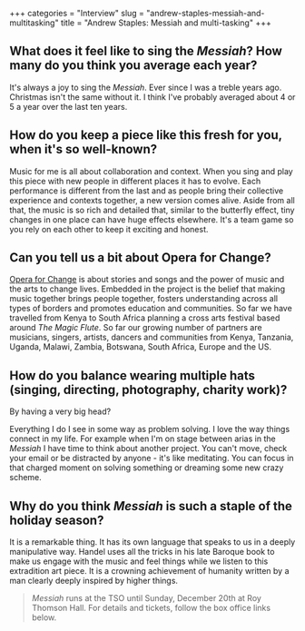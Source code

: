 +++
categories = "Interview"
slug = "andrew-staples-messiah-and-multitasking"
title = "Andrew Staples: Messiah and multi-tasking"
+++

## What does it feel like to sing the *Messiah*? How many do you think you average each year?

It's always a joy to sing the *Messiah*. Ever since I was a treble years ago. Christmas isn't the same without it. I think I've probably averaged about 4 or 5 a year over the last ten years. 

## How do you keep a piece like this fresh for you, when it's so well-known?

Music for me is all about collaboration and context. When you sing and play this piece with new people in different places it has to evolve. Each performance is different from the last and as people bring their collective experience and contexts together, a new version comes alive. Aside from all that, the music is so rich and detailed that, similar to the butterfly effect, tiny changes in one place can have huge effects elsewhere. It's a team game so you rely on each other to keep it exciting and honest. 

## Can you tell us a bit about Opera for Change?

[Opera for Change](http://www.operaforchange.com/#!about/c10fk) is about stories and songs and the power of music and the arts to change lives. Embedded in the project is the belief that making music together brings people together, fosters understanding across all types of borders and promotes education and communities. So far we have travelled from Kenya to South Africa planning a cross arts festival based around *The Magic Flute*. So far our growing number of partners are musicians, singers, artists, dancers and communities from Kenya, Tanzania, Uganda, Malawi, Zambia, Botswana, South Africa, Europe and the US. 

## How do you balance wearing multiple hats (singing, directing, photography, charity work)?

By having a very big head? 

Everything I do I see in some way as problem solving. I love the way things connect in my life. For example when I'm on stage between arias in the *Messiah* I have time to think about another project. You can't move, check your email or be distracted by anyone - it's like meditating. You can focus in that charged moment on solving something or dreaming some new crazy scheme. 

## Why do you think *Messiah* is such a staple of the holiday season?

It is a remarkable thing. It has its own language that speaks to us in a deeply manipulative way. Handel uses all the tricks in his late Baroque book to make us engage with the music and feel things while we listen to this extradition art piece. It is a crowning achievement of humanity written by a man clearly deeply inspired by higher things.

>*Messiah* runs at the TSO until Sunday, December 20th at Roy Thomson Hall. For details and tickets, follow the box office links below.
